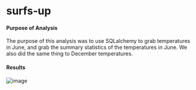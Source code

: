 # surfs-up
#### Purpose of Analysis
The purpose of this analysis was to use SQLalchemy to grab temperatures in June, and grab the summary statistics of the temperatures in June. We also did the same thing to December temperatures.
#### Results

![image](surfs-up/junetemps.png)
